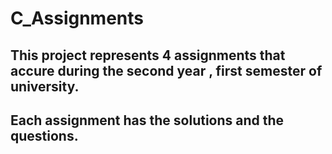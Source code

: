 # C_Assignments
## This project represents 4 assignments that accure during the second year , first semester of university.
## Each assignment has the solutions and the questions.
